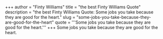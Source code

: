 +++
author = "Finty Williams"
title = "the best Finty Williams Quote"
description = "the best Finty Williams Quote: Some jobs you take because they are good for the heart."
slug = "some-jobs-you-take-because-they-are-good-for-the-heart"
quote = '''Some jobs you take because they are good for the heart.'''
+++
Some jobs you take because they are good for the heart.
